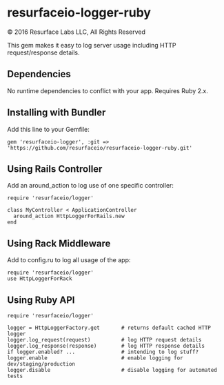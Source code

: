 # resurfaceio-logger-ruby
&copy; 2016 Resurface Labs LLC, All Rights Reserved

This gem makes it easy to log server usage including HTTP request/response details.

## Dependencies

No runtime dependencies to conflict with your app. Requires Ruby 2.x.

## Installing with Bundler

Add this line to your Gemfile:

    gem 'resurfaceio-logger', :git => 'https://github.com/resurfaceio/resurfaceio-logger-ruby.git'

## Using Rails Controller

Add an around_action to log use of one specific controller:

    require 'resurfaceio/logger'

    class MyController < ApplicationController
      around_action HttpLoggerForRails.new
    end

## Using Rack Middleware

Add to config.ru to log all usage of the app:

    require 'resurfaceio/logger'
    use HttpLoggerForRack

## Using Ruby API

    require 'resurfaceio/logger'

    logger = HttpLoggerFactory.get       # returns default cached HTTP logger
    logger.log_request(request)          # log HTTP request details
    logger.log_response(response)        # log HTTP response details
    if logger.enabled? ...               # intending to log stuff?
    logger.enable                        # enable logging for dev/staging/production
    logger.disable                       # disable logging for automated tests
